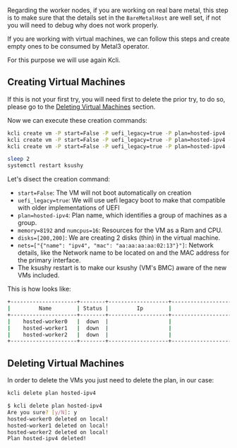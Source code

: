 Regarding the worker nodes, if you are working on real bare metal, this step is to make sure that the details set in the `BareMetalHost` are well set, if not you will need to debug why does not work properly.

If you are working with virtual machines, we can follow this steps and create empty ones to be consumed by Metal3 operator.

For this purpose we will use again Kcli.

## Creating Virtual Machines

If this is not your first try, you will need first to delete the prior try, to do so, please go to the [Deleting Virtual Machines](#deleting-virtual-vachines) section.

Now we can execute these creation commands:

```bash
kcli create vm -P start=False -P uefi_legacy=true -P plan=hosted-ipv4 -P memory=8192 -P numcpus=16 -P disks=[200,200] -P nets=["{\"name\": \"ipv4\", \"mac\": \"aa:aa:aa:aa:02:11\"}"] -P uuid=aaaaaaaa-aaaa-aaaa-aaaa-aaaaaaaa0211 -P name=hosted-ipv4-worker0
kcli create vm -P start=False -P uefi_legacy=true -P plan=hosted-ipv4 -P memory=8192 -P numcpus=16 -P disks=[200,200] -P nets=["{\"name\": \"ipv4\", \"mac\": \"aa:aa:aa:aa:02:12\"}"] -P uuid=aaaaaaaa-aaaa-aaaa-aaaa-aaaaaaaa0212 -P name=hosted-ipv4-worker1
kcli create vm -P start=False -P uefi_legacy=true -P plan=hosted-ipv4 -P memory=8192 -P numcpus=16 -P disks=[200,200] -P nets=["{\"name\": \"ipv4\", \"mac\": \"aa:aa:aa:aa:02:13\"}"] -P uuid=aaaaaaaa-aaaa-aaaa-aaaa-aaaaaaaa0213 -P name=hosted-ipv4-worker2

sleep 2
systemctl restart ksushy
```

Let's disect the creation command:

- `start=False`: The VM will not boot automatically on creation
- `uefi_legacy=true`: We will use uefi legacy boot to make that compatible with older implementations of UEFI
- `plan=hosted-ipv4`: Plan name, which identifies a group of machines as a group.
- `memory=8192` and `numcpus=16`: Resources for the VM as a Ram and CPU.
- `disks=[200,200]`: We are creating 2 disks (thin) in the virtual machine.
- `nets=["{"name": "ipv4", "mac": "aa:aa:aa:aa:02:13"}"]`: Network details, like the Network name to be located on and the MAC address for the primary interface.
- The ksushy restart is to make our ksushy (VM's BMC) aware of the new VMs included.

This is how looks like:

```bash
+---------------------+--------+-------------------+----------------------------------------------------+-------------+---------+
|         Name        | Status |         Ip        |                       Source                       |     Plan    | Profile |
+---------------------+--------+-------------------+----------------------------------------------------+-------------+---------+
|    hosted-worker0   |  down  |                   |                                                    | hosted-ipv4 |  kvirt  |
|    hosted-worker1   |  down  |                   |                                                    | hosted-ipv4 |  kvirt  |
|    hosted-worker2   |  down  |                   |                                                    | hosted-ipv4 |  kvirt  |
+---------------------+--------+-------------------+----------------------------------------------------+-------------+---------+
```

## Deleting Virtual Machines

In order to delete the VMs you just need to delete the plan, in our case:

```bash
kcli delete plan hosted-ipv4
```

```bash
$ kcli delete plan hosted-ipv4
Are you sure? [y/N]: y
hosted-worker0 deleted on local!
hosted-worker1 deleted on local!
hosted-worker2 deleted on local!
Plan hosted-ipv4 deleted!
```